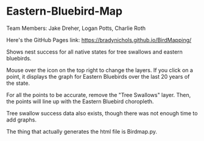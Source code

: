 # Eastern-Bluebird-Map

Team Members: Jake Dreher, Logan Potts, Charlie Roth

Here's the GitHub Pages link: https://bradynichols.github.io/BirdMapping/

Shows nest success for all native states for tree swallows and eastern bluebirds.

Mouse over the icon on the top right to change the layers. If you click on a point, it displays the graph for Eastern Bluebirds over the last 20 years of the state.

For all the points to be accurate, remove the "Tree Swallows" layer. Then, the points will line up with the Eastern Bluebird choropleth.

Tree swallow success data also exists, though there was not enough time to add graphs.

The thing that actually generates the html file is Birdmap.py.
